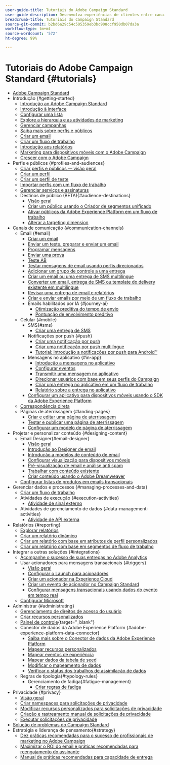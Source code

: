 ```yaml
---
user-guide-title: Tutoriais do Adobe Campaign Standard
user-guide-description: Desenvolva experiências de clientes entre canais e crie um ambiente para a orquestração visual de campanhas, gerenciamento de interação em tempo real e execução entre canais.
breadcrumb-title: Tutoriais do Campaign Standard
source-git-commit: b2bd6a29c54c505359eb3bc908ccf950db07da3a
workflow-type: tm+mt
source-wordcount: '572'
ht-degree: 99%

---
```



# Tutoriais do Adobe Campaign Standard {#tutorials}

+ [Adobe Campaign Standard](/help/overview.md)
+ Introdução {#getting-started}
   + [Introdução ao Adobe Campaign Standard](/help/getting-started/adobe-campaign-standard-introduction.md)
   + [Introdução à interface](/help/getting-started/getting-started-with-the-ui.md)
   + [Configurar uma lista](/help/getting-started/configure-a-list.md)
   + [Explore a hierarquia e as atividades de marketing](/help/getting-started/explore-hierarchy-and-marketing-activities.md)
   + [Gerenciar campanhas](/help/getting-started/managing-campaigns.md)
   + [Saiba mais sobre perfis e públicos](/help/getting-started/understanding-profiles-and-audiences.md)
   + [Criar um email](https://experienceleague.adobe.com/docs/campaign-standard-learn/tutorials/communication-channels/email/create-email-from-homepage.html?lang=pt-BR)
   + [Criar um fluxo de trabalho](https://experienceleague.adobe.com/docs/campaign-standard-learn/tutorials/managing-processes-and-data/creating-a-workflow.html?lang=pt-BR)
   + [Introdução aos relatórios](/help/getting-started/reporting-with-adobe-campaign-introduction.md)
   + [Marketing para dispositivos móveis com o Adobe Campaign](/help/getting-started/mobile-marketing-with-adobe-campaign.md)
   + [Crescer com o Adobe Campaign](/help/getting-started/growing-with-adobe-campaign.md)
+ Perfis e públicos {#profiles-and-audiences}
   + [Criar perfis e públicos — visão geral](/help/profiles-and-audiences/creating-profiles-and-audiences.md)
   + [Criar um perfil](/help/profiles-and-audiences/creating-a-profile.md)
   + [Criar um perfil de teste](/help/profiles-and-audiences/test-profiles.md)
   + [Importar perfis com um fluxo de trabalho](/help/managing-processes-and-data/importing-profiles.md)
   + [Gerenciar serviços e assinaturas](/help/managing-processes-and-data/services-and-subscriptions.md)
   + Destinos de público (BETA){#audience-destinations}
      + [Visão geral](/help/profiles-and-audiences/audience-destinations/audience-destinations-overview.md)
      + [Criar um público usando o Criador de segmentos unificado](/help/profiles-and-audiences/audience-destinations/creating-audiences-using-segment-builder.md)
      + [Ativar públicos da Adobe Experience Platform em um fluxo de trabalho](/help/profiles-and-audiences/audience-destinations/activating-aep-audiences.md)
      + [Alterar a targeting dimension](/help/profiles-and-audiences/audience-destinations/changing-targeting-dimension.md)
+ Canais de comunicação {#communication-channels}
   + Email {#email}
      + [Criar um email](/help/communication-channels/email/create-email-from-homepage.md)
      + [Enviar um teste, preparar e enviar um email](/help/communication-channels/email/sending-test-preparing-sending-email.md)
      + [Programar mensagens](/help/communication-channels/email/schedule-messages.md)
      + [Enviar uma prova](/help/communication-channels/email/send-a-proof.md)
      + [Teste AB](/help/communication-channels/email/a-b-testing.md)
      + [Testar mensagens de email usando perfis direcionados](/help/communication-channels/email/profile-substitution.md)
      + [Adicionar um grupo de controle a uma entrega](/help/communication-channels/email/control-groups.md)
      + [Criar um email ou uma entrega de SMS multilíngue](/help/communication-channels/create-multilingual-deliveries.md)
      + [Converter um email, entrega de SMS ou template do delivery existente em multilíngue](/help/communication-channels/covert-into-multilingual-deliveries.md)
      + [Revisar uma entrega de email e relatórios](/help/communication-channels/email/reviewing-personalized-email-delivery-and-reports.md)
      + [Criar e enviar emails por meio de um fluxo de trabalho](/help/communication-channels/email/create-and-send-emails-via-workflow.md)
      + Emails habilitados por IA {#journey-ai}
         + [Otimização preditiva do tempo de envio](/help/communication-channels/email/ai-powered-emails/predictive-send-time-optimization.md)
         + [Pontuação de envolvimento preditivo](/help/communication-channels/email/ai-powered-emails/predictive-engagement-scoring.md)
   + Celular {#mobile}
      + SMS{#sms}
         + [Criar uma entrega de SMS](/help/communication-channels/mobile/sms/sms-delivery.md)
      + Notificações por push {#push}
         + [Criar uma notificação por push](/help/communication-channels/mobile/push-notifications/creating-a-push-notification.md)
         + [Criar uma notificação por push multilíngue](/help/communication-channels/mobile/push-notifications/creating-multilingual-push-notifications.md)
         + [Tutorial: introdução a notificações por push para Android™](https://experienceleague.adobe.com/docs/campaign-standard-learn/getting-started-with-push-notifications-android/introduction.html?lang=pt-BR)
      + Mensagens no aplicativo {#in-app}
         + [Introdução a mensagens no aplicativo](/help/communication-channels/mobile/in-app/in-app-message-overview.md)
         + [Configurar eventos](/help/communication-channels/mobile/in-app/configure-events.md)
         + [Transmitir uma mensagem no aplicativo](/help/communication-channels/mobile/in-app/broadcast-in-app-message.md)
         + [Direcionar usuários com base em seus perfis do Campaign](/help/communication-channels/mobile/in-app/target-users-based-on-campaign-profile.md)
         + [Criar uma entrega no aplicativo em um fluxo de trabalho](/help/communication-channels/mobile/in-app/in-app-activity.md)
         + [Relatório sobre a entrega no aplicativo](/help/communication-channels/mobile/in-app/in-app-reporting.md)
      + [Configurar um aplicativo para dispositivos móveis usando o SDK da Adobe Experience Platform](/help/communication-channels/mobile/configure-mobile-apps-using-aep-sdk.md)
   + [Correspondência direta](/help/communication-channels/direct-mail/directmail.md)
   + Páginas de aterrissagem {#landing-pages}
      + [Criar e editar uma página de aterrissagem](/help/communication-channels/landing-pages/landing-page-create-and-edit.md)
      + [Testar e publicar uma página de aterrissagem](/help/communication-channels/landing-pages/landing-page-test-and-publish.md)
      + [Configurar um modelo de página de aterrissagem](/help/communication-channels/landing-pages/landing-page-configure-templates.md)
+ Projetar e personalizar conteúdo {#designing-content}
   + Email Designer{#email-designer}
      + [Visão geral](/help/designing-content/email-designer/email-designer-overview.md)
      + [Introdução ao Designer de email](/help/designing-content/email-designer/getting-started-with-the-email-designer.md)
      + [Introdução a modelos de conteúdo de email](/help/designing-content/email-designer/email-content-templates.md)
      + [Configurar visualização para dispositivos móveis](/help/designing-content/email-designer/configure-the-mobile-view.md)
      + [Pré-visualização de email e análise anti spam](/help/designing-content/email-designer/preview-your-email.md)
      + [Trabalhar com conteúdo existente](/help/designing-content/email-designer/working-with-existing-content.md)
      + [Criar conteúdo usando o Adobe Dreamweaver](/help/designing-content/email-designer/dreamweaver-integration.md)
   + [Configurar listas de produtos em emails transacionais](/help/designing-content/product-listings-in-transactional-email.md)
+ Gerenciar dados e processos {#managing-processes-and-data}
   + [Criar um fluxo de trabalho](/help/managing-processes-and-data/creating-a-workflow.md)
   + Atividades de execução {#execution-activities}
      + [Atividade de sinal externo](/help/managing-processes-and-data/execution-activities/external-signal-activity.md)
   + Atividades de gerenciamento de dados {#data-management-activities}
      + [Atividade de API externa](/help/managing-processes-and-data/data-management-activities/external-api-activity.md)
+ Relatórios {#reporting}
   + [Explorar relatórios](/help/getting-started/exploring-reports.md)
   + [Criar um relatório dinâmico](/help/reporting/creating-a-dynamic-report.md)
   + [Criar um relatório com base em atributos de perfil personalizados](/help/reporting/custom-profile-attributes-dynamic-reports.md)
   + [Criar um relatório com base em segmentos de fluxo de trabalho](/help/reporting/report-on-workflow-segments.md)
+ Integrar a outras soluções {#integrations}
   + [Acompanhe o sucesso de suas entregas no Adobe Analytics](/help/integrations/track-the-success-of-your-deliveries-in-analytics.md)
   + Usar acionadores para mensagens transacionais {#triggers}
      + [Visão geral](/help/integrations/using-triggers-for-transactional-messaging-overview.md)
      + [Configurar o Launch para acionadores](/help/integrations/configure-launch-for-triggers.md)
      + [Criar um acionador na Experience Cloud](/help/integrations/create-a-trigger-in-experience-cloud.md)
      + [Criar um evento de acionador no Campaign Standard](/help/integrations/create-a-trigger-event.md)
      + [Configurar mensagens transacionais usando dados do evento em tempo real](/help/integrations/configure-transactional-messages-using-realtime-event-data.md)
   + [Configurar Microsoft](/help/integrations/configure-dynamics-365.md)
+ Administrar {#administrating}
   + [Gerenciamento de direitos de acesso do usuário](/help/administrating/managing-user-access-rights.md)
   + [Criar recursos personalizados](https://experienceleague.adobe.com/docs/campaign-standard-learn/creating-custom-resources/introduction.html?lang=pt-BR)
   + [Painel de controle](https://experienceleague.adobe.com/docs/control-panel-learn/control-panel/control-panel-overview.html?lang=pt-BR){target="_blank"}
   + Conector de dados da Adobe Experience Platform {#adobe-experience-platform-data-connector}
      + [Saiba mais sobre o Conector de dados da Adobe Experience Platform](/help/administrating/adobe-experience-platform-data-connector/understanding-the-adobe-experience-platform-data-connector.md)
      + [Mapear recursos personalizados](/help/administrating/adobe-experience-platform-data-connector/mapping-custom-resources.md)
      + [Mapear eventos de experiência](/help/administrating/adobe-experience-platform-data-connector/mapping-experience-events.md)
      + [Mapear dados da tabela de seed](/help/administrating/adobe-experience-platform-data-connector/mapping-seed-table-data.md)
      + [Modificar o mapeamento de dados](/help/administrating/adobe-experience-platform-data-connector/modifying-data-mapping.md)
      + [Verificar o status dos trabalhos de assimilação de dados](/help/administrating/adobe-experience-platform-data-connector/checking-status-of-data-ingestion-jobs.md)
   + Regras de tipologia{#typology-rules}
      + Gerenciamento de fadiga{#fatigue-management}
         + [Criar regras de fadiga](/help/administrating/typology-rules/fatigue-management/create-fatigue-rules.md)
+ Privacidade {#privacy}
   + [Visão geral](/help/privacy/privacy-overview.md)
   + [Criar namespaces para solicitações de privacidade](/help/privacy/namespaces-for-privacy-requests.md)
   + [Modificar recursos personalizados para solicitações de privacidade](/help/privacy/custom-resources-for-privacy-requests.md)
   + [Criação e rastreamento manual de solicitações de privacidade](/help/privacy/create-and-track-privacy-requests.md)
   + [Executar solicitações de privacidade](/help/privacy/execute-privacy-requests.md)
+ [Solução de problemas do Campaign Standard](https://experienceleague.adobe.com/docs/campaign-standard-learn/troubleshooting/overview.html?lang=pt-BR)
+ Estratégia e liderança de pensamento{#strategy}
   + [Dez práticas recomendadas para o sucesso de profissionais de marketing no Adobe Campaign](/help/strategy/10-best-practices-for-marketers.md)
   + [Maximizar o ROI do email e práticas recomendadas para reengajamento do assinante](https://experienceleague.adobe.com/docs/campaign-learn/tutorials/strategy/campaign-maximize-email-best-practices.html?lang=pt-BR)
   + [Manual de práticas recomendadas para capacidade de entrega](https://experienceleague.adobe.com/docs/deliverability-learn/deliverability-best-practice-guide/introduction.html?lang=pt-BR)
